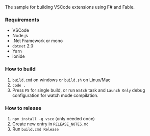 The sample for building VSCode extensions using F# and Fable.

### Requirements

 * VSCode
 * Node.js
 * .Net Framework or mono
 * `dotnet` 2.0
 * Yarn
 * ionide

### How to build

1. `build.cmd` on windows or `build.sh` on Linux/Mac
2. `code .`
3. Press `F5` for single build, or run `Watch` task and `Launch Only` debug configuration for watch mode compilation.

### How to release

1. `npm install -g vsce` (only needed once)
2. Create new entry in `RELEASE_NOTES.md`
3. Run `build.cmd Release`